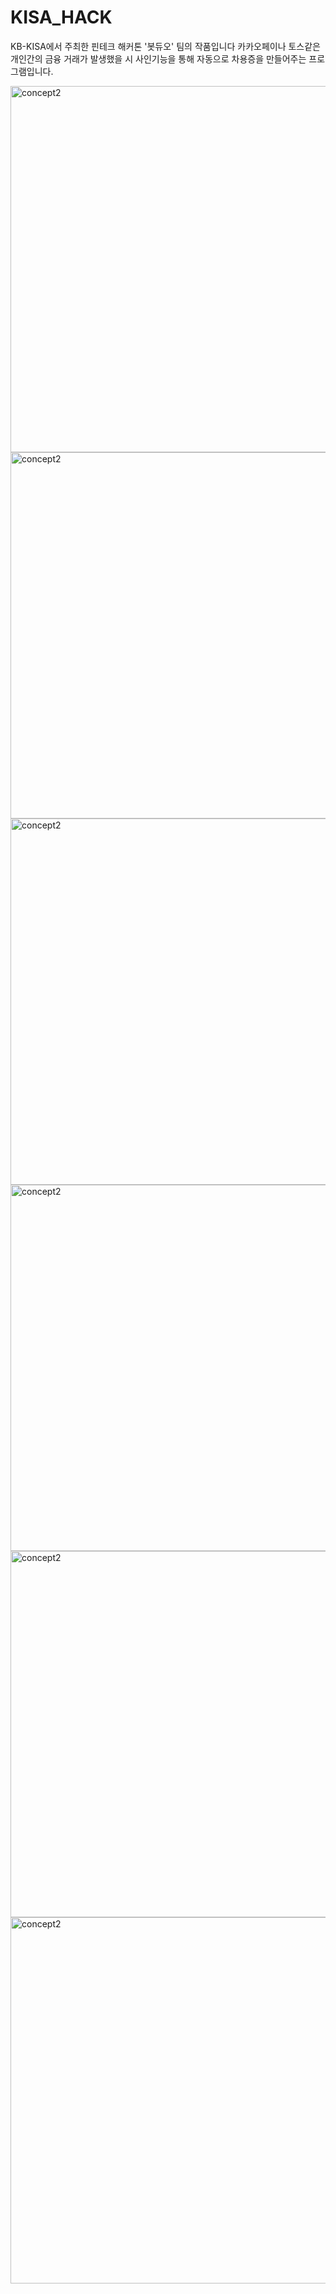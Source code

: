 # KISA_HACK
KB-KISA에서 주최한 핀테크 해커톤 '봇듀오' 팀의 작품입니다
카카오페이나 토스같은 개인간의 금융 거래가 발생했을 시 사인기능을 통해 자동으로 차용증을 만들어주는 프로그램입니다.

<img width="586" alt="concept2" src="https://user-images.githubusercontent.com/29095448/61928647-13a40080-afb4-11e9-97b3-1fe7887836f9.png">

<img width="586" alt="concept2" src="https://user-images.githubusercontent.com/29095448/61928711-477f2600-afb4-11e9-82a5-491ec2d747bd.jpg">

<img width="586" alt="concept2" src="https://user-images.githubusercontent.com/29095448/61928688-33d3bf80-afb4-11e9-96fc-8431643f2c13.jpg">

<img width="586" alt="concept2" src="https://user-images.githubusercontent.com/29095448/61928692-359d8300-afb4-11e9-9a5c-c8a6ba3c81b2.jpg">

<img width="586" alt="concept2" src="https://user-images.githubusercontent.com/29095448/61928715-4c43da00-afb4-11e9-9300-a48b2c7df8ba.jpg">

<img width="586" alt="concept2" src="https://user-images.githubusercontent.com/29095448/61928719-4f3eca80-afb4-11e9-956f-338991527c19.jpg">


